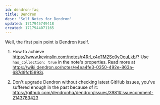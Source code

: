```yaml
---
id: dendron-faq
title: Dendron
desc: 'Self Notes for Dendron'
updated: 1717945749418
created: 1717944071165
---
```


Well, the first pain point is Dendron itself.

1. How to achieve https://www.kevinslin.com/notes/r4RrLx4xTM2Sc0yOouLkb/? Use `has_collection: true` in the note's properties. Read more at https://wiki.dendron.so/notes/e4ea4fe3-0350-492e-863a-687d9fc15993/.

2. Don't upgrade Dendron without checking latest GitHub issues, you've suffered enough in the past because of it: https://github.com/dendronhq/dendron/issues/3981#issuecomment-2143783423
